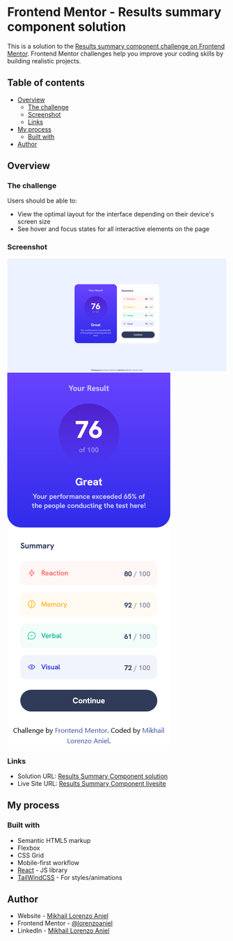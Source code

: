 # Frontend Mentor - Results summary component solution

This is a solution to the [Results summary component challenge on Frontend Mentor](https://www.frontendmentor.io/challenges/results-summary-component-CE_K6s0maV). Frontend Mentor challenges help you improve your coding skills by building realistic projects.

## Table of contents

- [Overview](#overview)
  - [The challenge](#the-challenge)
  - [Screenshot](#screenshot)
  - [Links](#links)
- [My process](#my-process)
  - [Built with](#built-with)
- [Author](#author)

## Overview

### The challenge

Users should be able to:

- View the optimal layout for the interface depending on their device's screen size
- See hover and focus states for all interactive elements on the page

### Screenshot

![](./public/screenshots/ResultsSummaryComponentDesktop.png)
![](./public/screenshots/ResultsSummaryComponentMobile.png)

### Links

- Solution URL: [Results Summary Component solution](https://www.frontendmentor.io/solutions/results-summary-component-tailwindcssreactjstypescriptvite-_0B21X_Lva)
- Live Site URL: [Results Summary Component livesite](https://lorenzoaniel.github.io/results-summary-component/)

## My process

### Built with

- Semantic HTML5 markup
- Flexbox
- CSS Grid
- Mobile-first workflow
- [React](https://reactjs.org/) - JS library
- [TailWindCSS](https://tailwindcss.com/) - For styles/animations

## Author

- Website - [Mikhail Lorenzo Aniel](https://www.mikhaillorenzoaniel.com/)
- Frontend Mentor - [@lorenzoaniel](https://www.frontendmentor.io/profile/lorenzoaniel)
- LinkedIn - [Mikhail Lorenzo Aniel](https://www.linkedin.com/in/mikhail-lorenzo-aniel-283022127/)
